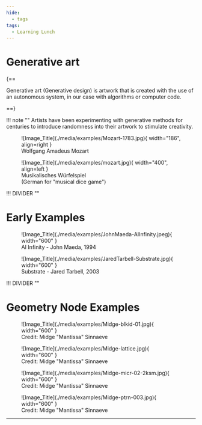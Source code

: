 ```yaml
---
hide:
  - tags
tags:
  - Learning Lunch
---
```


# **Generative art**

{==

Generative art (Generative design) is artwork that is created with the use of an autonomous system, in our case with algorithms or computer code.

==}


!!! note ""
    Artists have been experimenting with generative methods for centuries to introduce randomness into their artwork to stimulate creativity.


<div class="grid" markdown>

<figure markdown="span">
  ![Image_Title](./media/examples/Mozart-1783.jpg){ width="186", align=right }
  <figcaption>Wolfgang Amadeus Mozart</figcaption>
</figure>

<figure markdown="span">
  ![Image_Title](./media/examples/mozart.jpg){ width="400", align=left }
  <figcaption>Musikalisches Würfelspiel<br>(German for "musical dice game")</figcaption>
</figure>

</div>


!!! DIVIDER ""

# **Early Examples**

<div class="grid" markdown>

<figure markdown="span">
  ![Image_Title](./media/examples/JohnMaeda-AIInfinity.jpeg){ width="600" }
  <figcaption>AI Infinity - John Maeda, 1994</figcaption>
</figure>

<figure markdown="span">
  ![Image_Title](./media/examples/JaredTarbell-Substrate.jpg){ width="600" }
  <figcaption>Substrate - Jared Tarbell, 2003</figcaption>
</figure>

</div>

!!! DIVIDER ""

# **Geometry Node Examples**

<div class="grid" markdown>

<figure markdown="span">
  ![Image_Title](./media/examples/Midge-blkid-01.jpg){ width="600" }
  <figcaption>Credit: Midge "Mantissa" Sinnaeve</figcaption>
</figure>

<figure markdown="span">
  ![Image_Title](./media/examples/Midge-lattice.jpg){ width="600" }
  <figcaption>Credit: Midge "Mantissa" Sinnaeve</figcaption>
</figure>

<figure markdown="span">
  ![Image_Title](./media/examples/Midge-micr-02-2ksm.jpg){ width="600" }
  <figcaption>Credit: Midge "Mantissa" Sinnaeve</figcaption>
</figure>

<figure markdown="span">
  ![Image_Title](./media/examples/Midge-ptrn-003.jpg){ width="600" }
  <figcaption>Credit: Midge "Mantissa" Sinnaeve</figcaption>
</figure>

</div>


---
